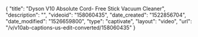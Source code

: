 {
    "title": "Dyson V10 Absolute Cord- Free Stick Vacuum Cleaner",
    "description": "",
    "videoid": "158060435",
    "date_created": "1522856704",
    "date_modified": "1526659800",
    "type": "captivate",
    "layout": "video",
    "url": "\/v\/v10ab-captions-us-edit-converted\/158060435"
}
